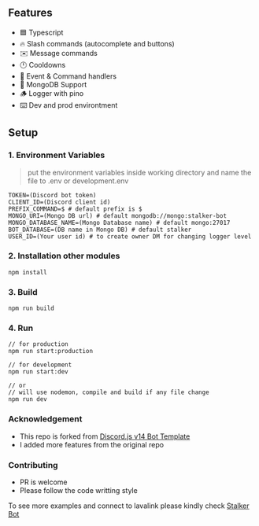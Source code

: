 ## Features

- 🟦 Typescript
- 🔥 Slash commands (autocomplete and buttons)
- ✉️ Message commands
- 🕛 Cooldowns
- 💪 Event & Command handlers
- 🍃 MongoDB Support
- 🪵 Logger with pino
- ⌨️ Dev and prod environtment

## Setup

### 1. Environment Variables

> put the environment variables inside working directory and name the file to .env or development.env

```env
TOKEN=(Discord bot token)
CLIENT_ID=(Discord client id)
PREFIX_COMMAND=$ # default prefix is $
MONGO_URI=(Mongo DB url) # default mongodb://mongo:stalker-bot
MONGO_DATABASE_NAME=(Mongo Database name) # default mongo:27017
BOT_DATABASE=(DB name in Mongo DB) # default stalker
USER_ID=(Your user id) # to create owner DM for changing logger level
```

### 2. Installation other modules

```
npm install
```

### 3. Build

```
npm run build
```

### 4. Run

```
// for production
npm run start:production

// for development
npm run start:dev

// or
// will use nodemon, compile and build if any file change
npm run dev
```

### Acknowledgement

- This repo is forked from [Discord.js v14 Bot Template](https://github.com/MericcaN41/discordjs-v14-template-ts)
- I added more features from the original repo

### Contributing

- PR is welcome
- Please follow the code writting style

To see more examples and connect to lavalink please kindly check [Stalker Bot](https://github.com/khouwdevin/stalker-discord)

